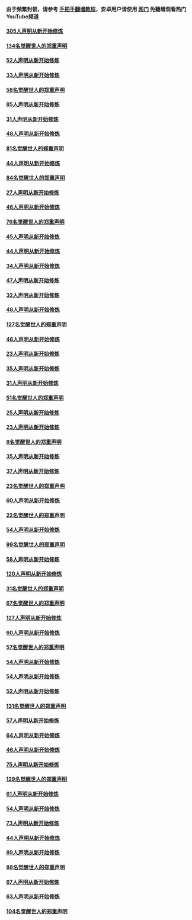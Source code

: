 #### 由于频繁封锁，请参考 [手把手翻墙教程](https://github.com/gfw-breaker/guides/wiki/)，安卓用户请使用 [网门](https://github.com/gfw-breaker/nogfw/blob/master/dl.md?t=03172200) 免翻墙观看热门YouTube频道 

#### [305人声明从新开始修炼](../pages/91/422153.md?t=03172200) 

#### [134名觉醒世人的郑重声明](../pages/91/422152.md?t=03172200) 

#### [52人声明从新开始修炼](../pages/91/421846.md?t=03172200) 

#### [33人声明从新开始修炼](../pages/91/421804.md?t=03172200) 

#### [58名觉醒世人的郑重声明](../pages/91/421845.md?t=03172200) 

#### [85人声明从新开始修炼](../pages/91/421769.md?t=03172200) 

#### [31人声明从新开始修炼](../pages/91/421763.md?t=03172200) 

#### [48人声明从新开始修炼](../pages/91/421605.md?t=03172200) 

#### [81名觉醒世人的郑重声明](../pages/91/421656.md?t=03172200) 

#### [44人声明从新开始修炼](../pages/91/421544.md?t=03172200) 

#### [84名觉醒世人的郑重声明](../pages/91/421543.md?t=03172200) 

#### [27人声明从新开始修炼](../pages/91/421465.md?t=03172200) 

#### [46人声明从新开始修炼](../pages/91/421454.md?t=03172200) 

#### [76名觉醒世人的郑重声明](../pages/91/421453.md?t=03172200) 

#### [45人声明从新开始修炼](../pages/91/421452.md?t=03172200) 

#### [44人声明从新开始修炼](../pages/91/421422.md?t=03172200) 

#### [34人声明从新开始修炼](../pages/91/421322.md?t=03172200) 

#### [47人声明从新开始修炼](../pages/91/421264.md?t=03172200) 

#### [32人声明从新开始修炼](../pages/91/421225.md?t=03172200) 

#### [48人声明从新开始修炼](../pages/91/421202.md?t=03172200) 

#### [127名觉醒世人的郑重声明](../pages/91/421224.md?t=03172200) 

#### [46人声明从新开始修炼](../pages/91/421203.md?t=03172200) 

#### [23人声明从新开始修炼](../pages/91/421138.md?t=03172200) 

#### [35人声明从新开始修炼](../pages/91/421122.md?t=03172200) 

#### [31人声明从新开始修炼](../pages/91/421081.md?t=03172200) 

#### [51名觉醒世人的郑重声明](../pages/91/421080.md?t=03172200) 

#### [25人声明从新开始修炼](../pages/91/421020.md?t=03172200) 

#### [23人声明从新开始修炼](../pages/91/420884.md?t=03172200) 

#### [8名觉醒世人的郑重声明](../pages/91/420883.md?t=03172200) 

#### [35人声明从新开始修炼](../pages/91/420809.md?t=03172200) 

#### [37人声明从新开始修炼](../pages/91/420766.md?t=03172200) 

#### [23名觉醒世人的郑重声明](../pages/91/420765.md?t=03172200) 

#### [60人声明从新开始修炼](../pages/91/420727.md?t=03172200) 

#### [22名觉醒世人的郑重声明](../pages/91/420726.md?t=03172200) 

#### [54人声明从新开始修炼](../pages/91/420529.md?t=03172200) 

#### [99名觉醒世人的郑重声明](../pages/91/420528.md?t=03172200) 

#### [58人声明从新开始修炼](../pages/91/420198.md?t=03172200) 

#### [120人声明从新开始修炼](../pages/91/420141.md?t=03172200) 

#### [31名觉醒世人的郑重声明](../pages/91/420197.md?t=03172200) 

#### [67名觉醒世人的郑重声明](../pages/91/420140.md?t=03172200) 

#### [127人声明从新开始修炼](../pages/91/420082.md?t=03172200) 

#### [60人声明从新开始修炼](../pages/91/420081.md?t=03172200) 

#### [57名觉醒世人的郑重声明](../pages/91/420080.md?t=03172200) 

#### [54人声明从新开始修炼](../pages/91/419533.md?t=03172200) 

#### [54人声明从新开始修炼](../pages/91/419532.md?t=03172200) 

#### [52人声明从新开始修炼](../pages/91/419531.md?t=03172200) 

#### [131名觉醒世人的郑重声明](../pages/91/419530.md?t=03172200) 

#### [57人声明从新开始修炼](../pages/91/419430.md?t=03172200) 

#### [64人声明从新开始修炼](../pages/91/419429.md?t=03172200) 

#### [46人声明从新开始修炼](../pages/91/419428.md?t=03172200) 

#### [75人声明从新开始修炼](../pages/91/419427.md?t=03172200) 

#### [129名觉醒世人的郑重声明](../pages/91/419426.md?t=03172200) 

#### [61人声明从新开始修炼](../pages/91/419198.md?t=03172200) 

#### [54人声明从新开始修炼](../pages/91/419197.md?t=03172200) 

#### [73人声明从新开始修炼](../pages/91/419196.md?t=03172200) 

#### [44人声明从新开始修炼](../pages/91/419075.md?t=03172200) 

#### [89人声明从新开始修炼](../pages/91/419074.md?t=03172200) 

#### [88名觉醒世人的郑重声明](../pages/91/419195.md?t=03172200) 

#### [67人声明从新开始修炼](../pages/91/419073.md?t=03172200) 

#### [63人声明从新开始修炼](../pages/91/419072.md?t=03172200) 

#### [104名觉醒世人的郑重声明](../pages/91/419071.md?t=03172200) 

